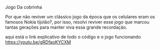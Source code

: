 Jogo Da cobrinha

Por que não reviver um clássico jogo da época que os celulares eram os famosos Nokia tijolão?, por isso, resolvi reviver esse jogo que marcou tantas gerações para manter viva essa grande recordação. 

aqui está o link explicativo de todo o código e o jogo funcionando https://youtu.be/gRDfaoKYCXM
